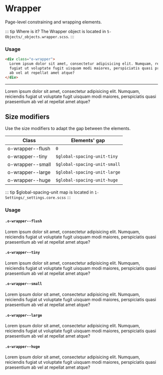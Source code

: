 # Wrapper

Page-level constraining and wrapping elements.

::: tip Where is it?
The Wrapper object is located in `5-Objects/_objects.wrapper.scss`.
:::

### Usage

```html
<div class="o-wrapper">
  Lorem ipsum dolor sit amet, consectetur adipisicing elit. Numquam, reiciendis
  fugiat ut voluptate fugit uisquam modi maiores, perspiciatis quasi praesentium
  ab vel at repellat amet atque?
</div>
```

---

<div class="o-wrapper">
 Lorem ipsum dolor sit amet, consectetur adipisicing elit.  Numquam, reiciendis fugiat ut voluptate fugit uisquam modi maiores, perspiciatis quasi praesentium  ab vel at repellat amet atque?
</div>

## Size modifiers

Use the size modifiers to adapt the gap between the elements.

| Class            | Elements' gap                |
| ---------------- | ---------------------------- |
| o-wrapper--flush | `0`                          |
| o-wrapper--tiny  | `$global-spacing-unit-tiny`  |
| o-wrapper--small | `$global-spacing-unit-small` |
| o-wrapper--large | `$global-spacing-unit-large` |
| o-wrapper--huge  | `$global-spacing-unit-huge`  |

::: tip
\$global-spacing-unit map is located in `1-Settings/_settings.core.scss`
:::

### Usage

#### `.o-wrapper--flush`

<div class="o-wrapper o-wrapper--flush u-mt-small">
    Lorem ipsum dolor sit amet, consectetur adipisicing elit. Numquam, reiciendis fugiat ut voluptate fugit uisquam modi maiores, perspiciatis quasi praesentium ab vel at repellat amet atque?
</div>

#### `.o-wrapper--tiny`

<div class="o-wrapper o-wrapper--tiny u-mt-small">
    Lorem ipsum dolor sit amet, consectetur adipisicing elit. Numquam, reiciendis fugiat ut voluptate fugit uisquam modi maiores, perspiciatis quasi praesentium ab vel at repellat amet atque?
</div>

#### `.o-wrapper--small`

<div class="o-wrapper o-wrapper--small u-mt-small">
    Lorem ipsum dolor sit amet, consectetur adipisicing elit. Numquam, reiciendis fugiat ut voluptate fugit uisquam modi maiores, perspiciatis quasi praesentium ab vel at repellat amet atque?
</div>

#### `.o-wrapper--large`

<div class="o-wrapper o-wrapper--large u-mt-small">
    Lorem ipsum dolor sit amet, consectetur adipisicing elit. Numquam, reiciendis fugiat ut voluptate fugit uisquam modi maiores, perspiciatis quasi praesentium ab vel at repellat amet atque?
</div>

#### `.o-wrapper--huge`

<div class="o-wrapper o-wrapper--huge u-mt-small">
    Lorem ipsum dolor sit amet, consectetur adipisicing elit. Numquam, reiciendis fugiat ut voluptate fugit uisquam modi maiores, perspiciatis quasi praesentium ab vel at repellat amet atque?
</div>

<style lang="scss">
@import './outline.css';
</style>
